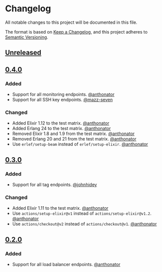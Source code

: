 # Changelog
All notable changes to this project will be documented in this file.

The format is based on [Keep a Changelog](https://keepachangelog.com/en/1.0.0/),
and this project adheres to [Semantic Versioning](https://semver.org/spec/v2.0.0.html).

## [Unreleased]

## [0.4.0]

### Added

- Support for all monitoring endpoints. [@anthonator](https://github.com/anthonator)
- Support for all SSH key endpoints. [@mazz-seven](https://github.com/mazz-seven)

### Changed

- Added Elixir 1.12 to the test matrix. [@anthonator](https://github.com/anthonator)
- Added Erlang 24 to the test matrix. [@anthonator](https://github.com/anthonator)
- Removed Elixir 1.8 and 1.9 from the test matrix. [@anthonator](https://github.com/anthonator)
- Removed Erlang 20 and 21 from the test matrix. [@anthonator](https://github.com/anthonator)
- Use `erlef/setup-beam` instead of `erlef/setup-elixir`. [@anthonator](https://github.com/anthonator)

## [0.3.0]

### Added

- Support for all tag endpoints. [@johnhidey](https://github.com/johnhidey)

### Changed

- Added Elixir 1.11 to the test matrix. [@anthonator](https://github.com/anthonator)
- Use `actions/setup-elixir@v1` instead of `actions/setup-elixir@v1.2`. [@anthonator](https://github.com/anthonator)
- Use `actions/checkout@v2` instead of `actions/checkout@v1`. [@anthonator](https://github.com/anthonator)

## [0.2.0]

### Added

- Support for all load balancer endpoints. [@anthonator](https://github.com/anthonator)

[Unreleased]: https://github.com/malomohq/digital-ocean-elixir/compare/v0.4.0...HEAD
[0.4.0]: https://github.com/malomohq/digital-ocean-elixir/compare/v0.3.0...v0.4.0
[0.3.0]: https://github.com/malomohq/digital-ocean-elixir/compare/v0.2.0...v0.3.0
[0.2.0]: https://github.com/malomohq/digital-ocean-elixir/compare/v0.1.2...v0.2.0
